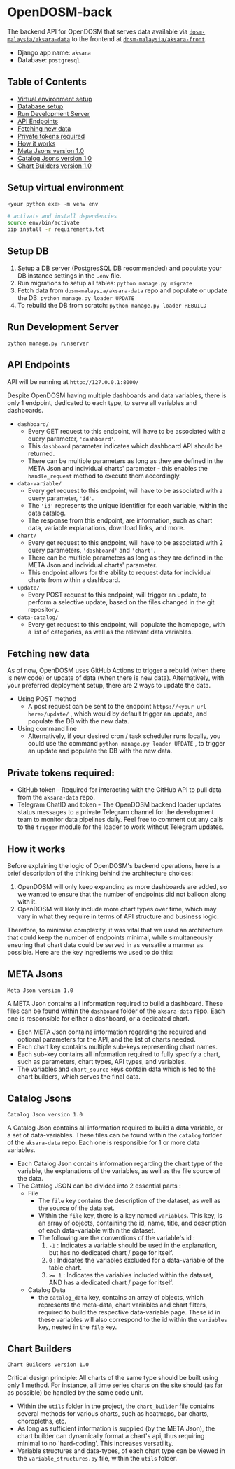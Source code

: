 # OpenDOSM-back

The backend API for OpenDOSM that serves data available via [`dosm-malaysia/aksara-data`](https://github.com/dosm-malaysia/aksara-data) to the frontend at [`dosm-malaysia/aksara-front`](https://github.com/dosm-malaysia/aksara-front).
- Django app name: `aksara`
- Database: `postgresql`

## Table of Contents

- [Virtual environment setup](#setup-virtual-environment)
- [Database setup](#setup-db)
- [Run Development Server](#run-development-server)
- [API Endpoints](#api-endpoints)
- [Fetching new data](#fetching-new-data)
- [Private tokens required](#private-tokens-required)
- [How it works](#how-it-works)
- [Meta Jsons version 1.0](#meta-jsons)
- [Catalog Jsons version 1.0](#catalog-jsons)
- [Chart Builders version 1.0](#chart-builders)


## Setup virtual environment

```bash
<your python exe> -m venv env

# activate and install dependencies
source env/bin/activate
pip install -r requirements.txt
```

## Setup DB

1. Setup a DB server (PostgresSQL DB recommended) and populate your DB instance settings in the `.env` file.
2. Run migrations to setup all tables: `python manage.py migrate`
3. Fetch data from `dosm-malaysia/aksara-data` repo and populate or update the DB: `python manage.py loader UPDATE`
4. To rebuild the DB from scratch: `python manage.py loader REBUILD`

## Run Development Server
`python manage.py runserver`

## API Endpoints
API will be running at `http://127.0.0.1:8000/`

Despite OpenDOSM having multiple dashboards and data variables, there is only 1 endpoint, dedicated to each type, to serve all variables and dashboards.

- `dashboard/`
    - Every GET request to this endpoint, will have to be associated with a query parameter, `'dashboard'`.
    - This `dashboard` parameter indicates which dashboard API should be returned.
    - There can be multiple parameters as long as they are defined in the META Json and individual charts' parameter - this enables the `handle_request` method to execute them accordingly.
- `data-variable/`
    - Every get request to this endpoint, will have to be associated with a query parameter, `'id'`.
    - The `'id'` represents the unique identifier for each variable, within the data catalog.
    - The response from this endpoint, are information, such as chart data, variable explanations, download links, and more.
- `chart/`
    - Every get request to this endpoint, will have to be associated with 2 query parameters, `'dashboard'` and `'chart'`.
    - There can be multiple parameters as long as they are defined in the META Json and individual charts' parameter.
    - This endpoint allows for the ability to request data for individual charts from within a dashboard.
- `update/`
    - Every POST request to this endpoint, will trigger an update, to perform a selective update, based on the files changed in the git repository.
- `data-catalog/`
    - Every get request to this endpoint, will populate the homepage, with a list of categories, as well as the relevant data variables.

## Fetching new data
As of now, OpenDOSM uses GitHub Actions to trigger a rebuild (when there is new code) or update of data (when there is new data). Alternatively, with your preferred deployment setup, there are 2 ways to update the data.
- Using POST method
  - A post request can be sent to the endpoint `https://<your url here>/update/` , which would by default trigger an update, and populate the DB with the new data.
- Using command line
  - Alternatively, if your desired cron / task scheduler runs locally, you could use the command `python manage.py loader UPDATE` , to trigger an update and populate the DB with the new data.

## Private tokens required:
- GitHub token -  Required for interacting with the GitHub API to pull data from the `aksara-data` repo.
- Telegram ChatID and token - The OpenDOSM backend loader updates status messages to a private Telegram channel for the development team to monitor data pipelines daily. Feel free to comment out any calls to the `trigger` module for the loader to work without Telegram updates.

## How it works
Before explaining the logic of OpenDOSM's backend operations, here is a brief description of the thinking behind the architecture choices:
1. OpenDOSM will only keep expanding as more dashboards are added, so we wanted to ensure that the number of endpoints did not balloon along with it.
2. OpenDOSM will likely include more chart types over time, which may vary in what they require in terms of API structure and business logic.

Therefore, to minimise complexity, it was vital that we used an architecture that could keep the number of endpoints minimal, while simultaneously ensuring that chart data could be served in as versatile a manner as possible. Here are the key ingredients we used to do this:

## META Jsons
    Meta Json version 1.0
A META Json contains all information required to build a dashboard. These files can be found within the `dashboard` folder of the `aksara-data` repo. Each one is responsible for either a dashboard, or a dedicated chart.
- Each META Json contains information regarding the required and optional parameters for the API, and the list of charts needed.
- Each chart key contains multiple sub-keys representing chart names.
- Each sub-key contains all information required to fully specify a chart, such as parameters, chart types, API types, and variables.
- The variables and `chart_source` keys contain data which is fed to the chart builders, which serves the final data.

## Catalog Jsons
    Catalog Json version 1.0
A Catalog Json contains all information required to build a data variable, or a set of data-variables. These files can be found within the `catalog` forlder of the `aksara-data` repo. Each one is responsible for 1 or more data variables.
- Each Catalog Json contains information regarding the chart type of the variable, the explanations of the variables, as well as the file source of the data.
- The Catalog JSON can be divided into 2 essential parts :
    - File
        - The `file` key contains the description of the dataset, as well as the source of the data set.
        - Within the `file` key, there is a key named `variables`. This key, is an array of objects, containing the id, name, title, and description of each data-variable within the dataset.
        - The following are the conventions of the variable's id :
            1. `-1` : Indicates a variable should be used in the explanation, but has no dedicated chart / page for itself.
            2. `0` : Indicates the variables excluded for a data-variable of the table chart.
            3. `>= 1` : Indicates the variables included within the dataset, AND has a dedicated chart / page for itself.
    - Catalog Data
        - the `catalog_data` key, contains an array of objects, which represents the meta-data, chart variables and chart filters, required to build the respective data-variable page. These id in these variables will also correspond to the id within the `variables` key, nested in the `file` key.

## Chart Builders
    Chart Builders version 1.0
Critical design principle: All charts of the same type should be built using only 1 method. For instance, all time series charts on the site should (as far as possible) be handled by the same code unit.
- Within the `utils` folder in the project, the `chart_builder` file contains several methods for various charts, such as heatmaps, bar charts, choropleths, etc.
- As long as sufficient information is supplied (by the META Json), the chart builder can dynamically format a chart's api, thus requiring minimal to no 'hard-coding'. This increases versatility.
- Variable structures and data-types, of each chart type can be viewed in the `variable_structures.py` file, within the `utils` folder.
